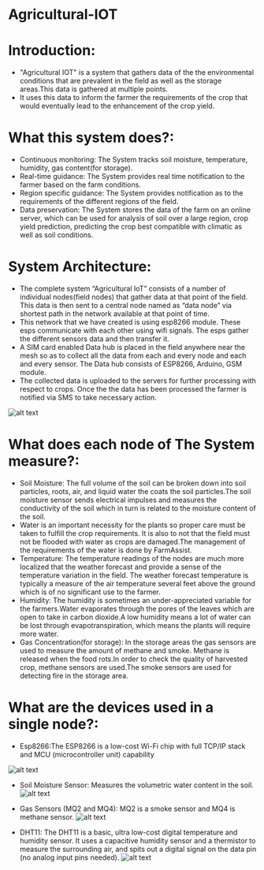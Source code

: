 # Agricultural-IOT

# Introduction:

* "Agricultural IOT" is a system that gathers data of the the environmental conditions that are prevalent in the field as well as the storage areas.This data is gathered at multiple points.
* It uses this data to inform the farmer the requirements of the crop that would eventually lead to the enhancement of the crop yield.

# What this system does?:

* Continuous monitoring: The System tracks soil moisture, temperature, humidity, gas content(for storage).
* Real-time guidance: The System provides real time notification to the farmer based on the farm conditions.
* Region specific guidance: The System provides notification as to the requirements of the different regions of the field.
* Data preservation: The System stores the data of the farm on an online server, which can be used for  analysis of soil over a large region, crop yield prediction, predicting the crop best compatible with climatic as well as soil conditions. 

# System Architecture:

* The complete system “Agricultural IoT” consists of a number of individual nodes(field nodes) that gather data at that point of the field. This data is then sent to a central node named as “data node” via shortest path in the network available at that point of time.
* This network that we have created is using esp8266 module. These esps communicate with each other using wifi signals. The esps gather the different sensors data and then transfer it. 
* A SIM card enabled Data hub is placed in the field anywhere near the mesh so as to collect all the data from each and every node and each and every sensor. The Data hub consists of ESP8266, Arduino, GSM module.
* The collected data is uploaded to the servers for further processing with respect to crops. Once the the data has been processed the farmer is notified via SMS to take necessary action. 

![alt text](https://github.com/nikhil1198/Agricultural-IOT/blob/master/image.png)

# What does each node of The System measure?:

* Soil Moisture: The full volume of the soil can be broken down into soil particles, roots, air, and liquid water the coats the soil particles.The soil moisture sensor sends electrical impulses and measures the conductivity of the soil which in turn is related to the moisture content of the soil.
* Water is an important necessity for the plants so proper care must be taken to fulfill the crop requirements. It is also to not that the field must not be flooded with water as crops are damaged.The management of the requirements of the water is done by FarmAssist.
* Temperature: The temperature readings of the nodes are much more localized that the weather forecast and provide a sense of the temperature variation in the field. The weather forecast temperature is typically a measure of the air temperature several feet above the ground which is of no significant use to the farmer.
* Humidity: The humidity is sometimes an under-appreciated variable for the farmers.Water evaporates through the pores of the leaves which are open to take in carbon dioxide.A low humidity means a lot of water can be lost through evapotranspiration, which means the plants will require more water.
* Gas Concentration(for storage): In the storage areas the gas sensors are used to measure the amount of methane and smoke. Methane is released when the food rots.In order to check the quality of harvested crop, methane sensors are used.The smoke sensors are used for detecting fire in the storage area.

# What are the devices used in a single node?:

* Esp8266:The ESP8266 is a low-cost Wi-Fi chip with full TCP/IP stack and MCU (microcontroller unit) capability

![alt text](https://github.com/nikhil1198/Agricultural-IOT/blob/master/esp.jpg)

* Soil Moisture Sensor: Measures the volumetric water content in the soil.
![alt text](https://github.com/nikhil1198/Agricultural-IOT/blob/master/soil%20moist.jpg)

* Gas Sensors (MQ2 and MQ4): MQ2 is a smoke sensor and MQ4 is methane sensor.
![alt text](https://github.com/nikhil1198/Agricultural-IOT/blob/master/gas%20sensor.jpg)

* DHT11: The DHT11 is a basic, ultra low-cost digital temperature and humidity sensor. It uses a capacitive humidity sensor and a thermistor to measure the surrounding air, and spits out a digital signal on the data pin (no analog input pins needed). 
![alt text](https://github.com/nikhil1198/Agricultural-IOT/blob/master/dht11.jpg)








